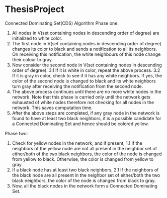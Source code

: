 # ThesisProject
Connected Dominating Set(CDS) Algorithm
Phase one:
1. All nodes in V(set containing nodes in descending order of degree) are initialized to white color.
2. The first node in V(set containing nodes in descending order of degree) changes its color to black and sends a notification to all its neighbors.
    On receiving this notification, the white neighbours of this node change their colour to
    gray.
3. Now consider the second node in V(set containing nodes in descending order of degree).
   3.1 If it is white in color, repeat the above process.
   3.2 If it is gray in color, check to see if it has any white neighbors. If yes, the color of the
   second node is changed to black and its white neighbors turn gray after receiving the
   notification from the second node.
4. The above process continues until there are no more white nodes in the network. Note
    that this phase is carried only until the network gets exhausted of white nodes therefore
    not checking for all nodes in the network. This saves computation time.
5. After the above steps are completed, if any gray node in the network is found to have at
    least two black neighbors, it is a possible candidate for a Connected Dominating Set and hence should be
    colored yellow.

Phase two:

1. Check for yellow nodes in the network, and if present,
    1.1 If the neighbors of the yellow node are not all present in the neighbor set of
          either/both of the two black neighbors, the color of the node is changed from yellow
          to black. Otherwise, the color is changed from yellow to gray.
2. If a black node has at least two black neighbors,
    2.1 If the neighbors of the black node are all present in the neighbor set of either/both the
          two black neighbors, the color of the node is changed from black to gray.
3. Now, all the black nodes in the network form a Connected Dominating Set.
